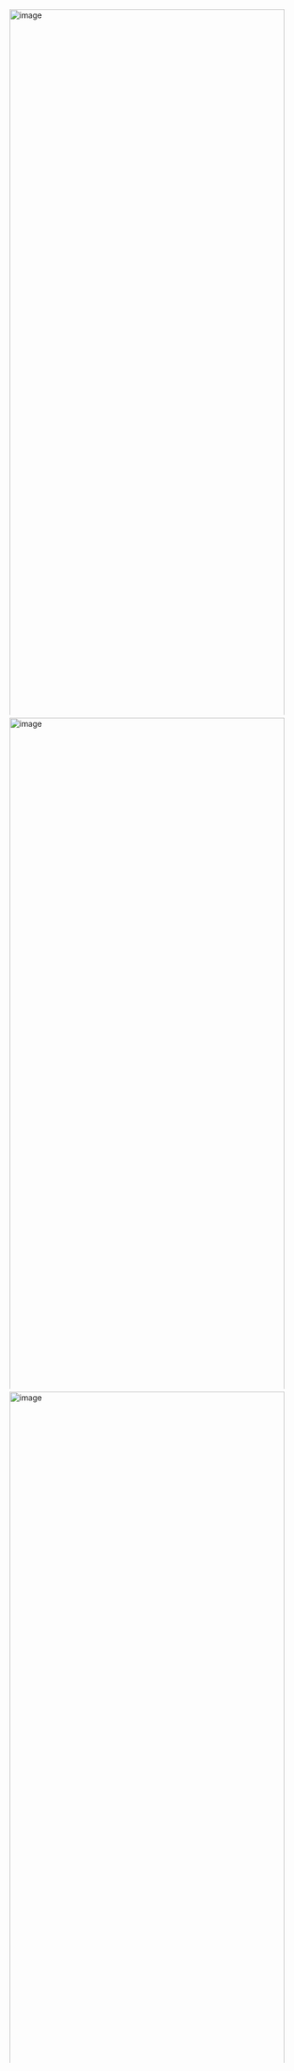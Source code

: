 <div class="container">
  <div class="column">
    <img src="https://cdn.jsdelivr.net/gh/Brandoooon/myBlog/docs/photography/img/column1/1.jpg" alt="image">
    <img src="https://cdn.jsdelivr.net/gh/Brandoooon/myBlog/docs/photography/img/column1/2.jpg" alt="image">
    <img src="https://cdn.jsdelivr.net/gh/Brandoooon/myBlog/docs/photography/img/column1/3.jpg" alt="image">
    <img src="https://cdn.jsdelivr.net/gh/Brandoooon/myBlog/docs/photography/img/column1/4.jpg" alt="image">
    <img src="https://cdn.jsdelivr.net/gh/Brandoooon/myBlog/docs/photography/img/column1/5.jpg" alt="image">
    <img src="https://cdn.jsdelivr.net/gh/Brandoooon/myBlog/docs/photography/img/column1/6.jpg" alt="image">
    <img src="https://cdn.jsdelivr.net/gh/Brandoooon/myBlog/docs/photography/img/column1/7.jpg" alt="image">
    <img src="https://cdn.jsdelivr.net/gh/Brandoooon/myBlog/docs/photography/img/column1/8.jpg" alt="image">
    <img src="https://cdn.jsdelivr.net/gh/Brandoooon/myBlog/docs/photography/img/column1/9.jpg" alt="image">
    <img src="https://cdn.jsdelivr.net/gh/Brandoooon/myBlog/docs/photography/img/column1/10.jpg" alt="image">
    <img src="https://cdn.jsdelivr.net/gh/Brandoooon/myBlog/docs/photography/img/column1/11.jpg" alt="image">
    <img src="https://cdn.jsdelivr.net/gh/Brandoooon/myBlog/docs/photography/img/column1/12.jpg" alt="image">
    <img src="https://cdn.jsdelivr.net/gh/Brandoooon/myBlog/docs/photography/img/column1/13.jpg" alt="image">
    <img src="https://cdn.jsdelivr.net/gh/Brandoooon/myBlog/docs/photography/img/column1/14.jpg" alt="image">
    <img src="https://cdn.jsdelivr.net/gh/Brandoooon/myBlog/docs/photography/img/column1/15.jpg" alt="image">
    <img src="https://cdn.jsdelivr.net/gh/Brandoooon/myBlog/docs/photography/img/column1/16.jpg" alt="image">
    <img src="https://cdn.jsdelivr.net/gh/Brandoooon/myBlog/docs/photography/img/column1/17.jpg" alt="image">
    <img src="https://cdn.jsdelivr.net/gh/Brandoooon/myBlog/docs/photography/img/column1/18.jpg" alt="image">
    <img src="https://cdn.jsdelivr.net/gh/Brandoooon/myBlog/docs/photography/img/column1/19.jpg" alt="image">
    <img src="https://cdn.jsdelivr.net/gh/Brandoooon/myBlog/docs/photography/img/column1/20.jpg" alt="image">
    <img src="https://cdn.jsdelivr.net/gh/Brandoooon/myBlog/docs/photography/img/column1/21.jpg" alt="image">
    <img src="https://cdn.jsdelivr.net/gh/Brandoooon/myBlog/docs/photography/img/column1/22.jpg" alt="image">
    <img src="https://cdn.jsdelivr.net/gh/Brandoooon/myBlog/docs/photography/img/column1/23.jpg" alt="image">
    <img src="https://cdn.jsdelivr.net/gh/Brandoooon/myBlog/docs/photography/img/column1/24.jpg" alt="image">
    <img src="https://cdn.jsdelivr.net/gh/Brandoooon/myBlog/docs/photography/img/column1/25.jpg" alt="image">
    <img src="https://cdn.jsdelivr.net/gh/Brandoooon/myBlog/docs/photography/img/column1/26.jpg" alt="image">
    <img src="https://cdn.jsdelivr.net/gh/Brandoooon/myBlog/docs/photography/img/column1/27.jpg" alt="image">
    <img src="https://cdn.jsdelivr.net/gh/Brandoooon/myBlog/docs/photography/img/column1/28.jpg" alt="image">
    <img src="https://cdn.jsdelivr.net/gh/Brandoooon/myBlog/docs/photography/img/column1/29.jpg" alt="image">
    <img src="https://cdn.jsdelivr.net/gh/Brandoooon/myBlog/docs/photography/img/column1/30.jpg" alt="image">
    <img src="https://cdn.jsdelivr.net/gh/Brandoooon/myBlog/docs/photography/img/column1/31.jpg" alt="image">
    <img src="https://cdn.jsdelivr.net/gh/Brandoooon/myBlog/docs/photography/img/column1/32.jpg" alt="image">
    <img src="https://cdn.jsdelivr.net/gh/Brandoooon/myBlog/docs/photography/img/column1/33.jpg" alt="image">
    <img src="https://cdn.jsdelivr.net/gh/Brandoooon/myBlog/docs/photography/img/column1/34.jpg" alt="image">
    <img src="https://cdn.jsdelivr.net/gh/Brandoooon/myBlog/docs/photography/img/column1/35.jpg" alt="image">
    <img src="https://cdn.jsdelivr.net/gh/Brandoooon/myBlog/docs/photography/img/column1/36.jpg" alt="image">
    <img src="https://cdn.jsdelivr.net/gh/Brandoooon/myBlog/docs/photography/img/column1/37.jpg" alt="image">
    <img src="https://cdn.jsdelivr.net/gh/Brandoooon/myBlog/docs/photography/img/column1/38.jpg" alt="image">
    <img src="https://cdn.jsdelivr.net/gh/Brandoooon/myBlog/docs/photography/img/column1/39.jpg" alt="image">
    <img src="https://cdn.jsdelivr.net/gh/Brandoooon/myBlog/docs/photography/img/column1/40.jpg" alt="image">
    <img src="https://cdn.jsdelivr.net/gh/Brandoooon/myBlog/docs/photography/img/column1/41.jpg" alt="image">
  </div>
  <div class="column">
    <img src="https://cdn.jsdelivr.net/gh/Brandoooon/myBlog/docs/photography/img/column2/1.jpg" alt="image">
    <img src="https://cdn.jsdelivr.net/gh/Brandoooon/myBlog/docs/photography/img/column2/2.jpg" alt="image">
    <img src="https://cdn.jsdelivr.net/gh/Brandoooon/myBlog/docs/photography/img/column2/3.jpg" alt="image">
    <img src="https://cdn.jsdelivr.net/gh/Brandoooon/myBlog/docs/photography/img/column2/4.jpg" alt="image">
    <img src="https://cdn.jsdelivr.net/gh/Brandoooon/myBlog/docs/photography/img/column2/5.jpg" alt="image">
    <img src="https://cdn.jsdelivr.net/gh/Brandoooon/myBlog/docs/photography/img/column2/6.jpg" alt="image">
    <img src="https://cdn.jsdelivr.net/gh/Brandoooon/myBlog/docs/photography/img/column2/7.jpg" alt="image">
    <img src="https://cdn.jsdelivr.net/gh/Brandoooon/myBlog/docs/photography/img/column2/8.jpg" alt="image">
    <img src="https://cdn.jsdelivr.net/gh/Brandoooon/myBlog/docs/photography/img/column2/9.jpg" alt="image">
    <img src="https://cdn.jsdelivr.net/gh/Brandoooon/myBlog/docs/photography/img/column2/10.jpg" alt="image">
    <img src="https://cdn.jsdelivr.net/gh/Brandoooon/myBlog/docs/photography/img/column2/11.jpg" alt="image">
    <img src="https://cdn.jsdelivr.net/gh/Brandoooon/myBlog/docs/photography/img/column2/12.jpg" alt="image">
    <img src="https://cdn.jsdelivr.net/gh/Brandoooon/myBlog/docs/photography/img/column2/13.jpg" alt="image">
    <img src="https://cdn.jsdelivr.net/gh/Brandoooon/myBlog/docs/photography/img/column2/14.jpg" alt="image">
    <img src="https://cdn.jsdelivr.net/gh/Brandoooon/myBlog/docs/photography/img/column2/15.jpg" alt="image">
    <img src="https://cdn.jsdelivr.net/gh/Brandoooon/myBlog/docs/photography/img/column2/16.jpg" alt="image">
    <img src="https://cdn.jsdelivr.net/gh/Brandoooon/myBlog/docs/photography/img/column2/17.jpg" alt="image">
    <img src="https://cdn.jsdelivr.net/gh/Brandoooon/myBlog/docs/photography/img/column2/18.jpg" alt="image">
    <img src="https://cdn.jsdelivr.net/gh/Brandoooon/myBlog/docs/photography/img/column2/19.jpg" alt="image">
    <img src="https://cdn.jsdelivr.net/gh/Brandoooon/myBlog/docs/photography/img/column2/20.jpg" alt="image">
    <img src="https://cdn.jsdelivr.net/gh/Brandoooon/myBlog/docs/photography/img/column2/21.jpg" alt="image">
    <img src="https://cdn.jsdelivr.net/gh/Brandoooon/myBlog/docs/photography/img/column2/22.jpg" alt="image">
    <img src="https://cdn.jsdelivr.net/gh/Brandoooon/myBlog/docs/photography/img/column2/23.jpg" alt="image">
    <img src="https://cdn.jsdelivr.net/gh/Brandoooon/myBlog/docs/photography/img/column2/24.jpg" alt="image">
    <img src="https://cdn.jsdelivr.net/gh/Brandoooon/myBlog/docs/photography/img/column2/25.jpg" alt="image">
    <img src="https://cdn.jsdelivr.net/gh/Brandoooon/myBlog/docs/photography/img/column2/26.jpg" alt="image">
    <img src="https://cdn.jsdelivr.net/gh/Brandoooon/myBlog/docs/photography/img/column2/27.jpg" alt="image">
    <img src="https://cdn.jsdelivr.net/gh/Brandoooon/myBlog/docs/photography/img/column2/28.jpg" alt="image">
    <img src="https://cdn.jsdelivr.net/gh/Brandoooon/myBlog/docs/photography/img/column2/29.jpg" alt="image">
    <img src="https://cdn.jsdelivr.net/gh/Brandoooon/myBlog/docs/photography/img/column2/30.jpg" alt="image">
    <img src="https://cdn.jsdelivr.net/gh/Brandoooon/myBlog/docs/photography/img/column2/31.jpg" alt="image">
    <img src="https://cdn.jsdelivr.net/gh/Brandoooon/myBlog/docs/photography/img/column2/32.jpg" alt="image">
    <img src="https://cdn.jsdelivr.net/gh/Brandoooon/myBlog/docs/photography/img/column2/33.jpg" alt="image">
    <img src="https://cdn.jsdelivr.net/gh/Brandoooon/myBlog/docs/photography/img/column2/34.jpg" alt="image">
    <img src="https://cdn.jsdelivr.net/gh/Brandoooon/myBlog/docs/photography/img/column2/35.jpg" alt="image">
    <img src="https://cdn.jsdelivr.net/gh/Brandoooon/myBlog/docs/photography/img/column2/36.jpg" alt="image">
    <img src="https://cdn.jsdelivr.net/gh/Brandoooon/myBlog/docs/photography/img/column2/37.jpg" alt="image">
    <img src="https://cdn.jsdelivr.net/gh/Brandoooon/myBlog/docs/photography/img/column2/38.jpg" alt="image">
    <img src="https://cdn.jsdelivr.net/gh/Brandoooon/myBlog/docs/photography/img/column2/39.jpg" alt="image">
  </div>
  <div class="column">
    <img src="https://cdn.jsdelivr.net/gh/Brandoooon/myBlog/docs/photography/img/column3/1.jpg" alt="image">
    <img src="https://cdn.jsdelivr.net/gh/Brandoooon/myBlog/docs/photography/img/column3/2.jpg" alt="image">
    <img src="https://cdn.jsdelivr.net/gh/Brandoooon/myBlog/docs/photography/img/column3/3.jpg" alt="image">
    <img src="https://cdn.jsdelivr.net/gh/Brandoooon/myBlog/docs/photography/img/column3/4.jpg" alt="image">
    <img src="https://cdn.jsdelivr.net/gh/Brandoooon/myBlog/docs/photography/img/column3/5.jpg" alt="image">
    <img src="https://cdn.jsdelivr.net/gh/Brandoooon/myBlog/docs/photography/img/column3/6.jpg" alt="image">
    <img src="https://cdn.jsdelivr.net/gh/Brandoooon/myBlog/docs/photography/img/column3/7.jpg" alt="image">
    <img src="https://cdn.jsdelivr.net/gh/Brandoooon/myBlog/docs/photography/img/column3/8.jpg" alt="image">
    <img src="https://cdn.jsdelivr.net/gh/Brandoooon/myBlog/docs/photography/img/column3/9.jpg" alt="image">
    <img src="https://cdn.jsdelivr.net/gh/Brandoooon/myBlog/docs/photography/img/column3/10.jpg" alt="image">
    <img src="https://cdn.jsdelivr.net/gh/Brandoooon/myBlog/docs/photography/img/column3/11.jpg" alt="image">
    <img src="https://cdn.jsdelivr.net/gh/Brandoooon/myBlog/docs/photography/img/column3/12.jpg" alt="image">
    <img src="https://cdn.jsdelivr.net/gh/Brandoooon/myBlog/docs/photography/img/column3/13.jpg" alt="image">
    <img src="https://cdn.jsdelivr.net/gh/Brandoooon/myBlog/docs/photography/img/column3/14.jpg" alt="image">
    <img src="https://cdn.jsdelivr.net/gh/Brandoooon/myBlog/docs/photography/img/column3/15.jpg" alt="image">
    <img src="https://cdn.jsdelivr.net/gh/Brandoooon/myBlog/docs/photography/img/column3/16.jpg" alt="image">
    <img src="https://cdn.jsdelivr.net/gh/Brandoooon/myBlog/docs/photography/img/column3/17.jpg" alt="image">
    <img src="https://cdn.jsdelivr.net/gh/Brandoooon/myBlog/docs/photography/img/column3/18.jpg" alt="image">
    <img src="https://cdn.jsdelivr.net/gh/Brandoooon/myBlog/docs/photography/img/column3/19.jpg" alt="image">
    <img src="https://cdn.jsdelivr.net/gh/Brandoooon/myBlog/docs/photography/img/column3/20.jpg" alt="image">
    <img src="https://cdn.jsdelivr.net/gh/Brandoooon/myBlog/docs/photography/img/column3/21.jpg" alt="image">
    <img src="https://cdn.jsdelivr.net/gh/Brandoooon/myBlog/docs/photography/img/column3/22.jpg" alt="image">
    <img src="https://cdn.jsdelivr.net/gh/Brandoooon/myBlog/docs/photography/img/column3/23.jpg" alt="image">
    <img src="https://cdn.jsdelivr.net/gh/Brandoooon/myBlog/docs/photography/img/column3/24.jpg" alt="image">
    <img src="https://cdn.jsdelivr.net/gh/Brandoooon/myBlog/docs/photography/img/column3/25.jpg" alt="image">
    <img src="https://cdn.jsdelivr.net/gh/Brandoooon/myBlog/docs/photography/img/column3/26.jpg" alt="image">
    <img src="https://cdn.jsdelivr.net/gh/Brandoooon/myBlog/docs/photography/img/column3/27.jpg" alt="image">
    <img src="https://cdn.jsdelivr.net/gh/Brandoooon/myBlog/docs/photography/img/column3/28.jpg" alt="image">
    <img src="https://cdn.jsdelivr.net/gh/Brandoooon/myBlog/docs/photography/img/column3/29.jpg" alt="image">
    <img src="https://cdn.jsdelivr.net/gh/Brandoooon/myBlog/docs/photography/img/column3/30.jpg" alt="image">
    <img src="https://cdn.jsdelivr.net/gh/Brandoooon/myBlog/docs/photography/img/column3/31.jpg" alt="image">
    <img src="https://cdn.jsdelivr.net/gh/Brandoooon/myBlog/docs/photography/img/column3/32.jpg" alt="image">
    <img src="https://cdn.jsdelivr.net/gh/Brandoooon/myBlog/docs/photography/img/column3/33.jpg" alt="image">
    <img src="https://cdn.jsdelivr.net/gh/Brandoooon/myBlog/docs/photography/img/column3/34.jpg" alt="image">
    <img src="https://cdn.jsdelivr.net/gh/Brandoooon/myBlog/docs/photography/img/column3/35.jpg" alt="image">
    <img src="https://cdn.jsdelivr.net/gh/Brandoooon/myBlog/docs/photography/img/column3/36.jpg" alt="image">
    <img src="https://cdn.jsdelivr.net/gh/Brandoooon/myBlog/docs/photography/img/column3/37.jpg" alt="image">
    <img src="https://cdn.jsdelivr.net/gh/Brandoooon/myBlog/docs/photography/img/column3/38.jpg" alt="image">
    <img src="https://cdn.jsdelivr.net/gh/Brandoooon/myBlog/docs/photography/img/column3/39.jpg" alt="image">
  </div>
</div>

<style>
  .container{
      display: flex;
      flex-flow: row wrap;
      justify-content: space-between;
  }
  .column{
      flex: 32%;
      margin: 0 5px;
  }
  img{
      width: 100%;
      margin: 5px 0;
  }

</style>